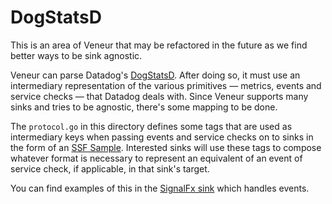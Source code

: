 # DogStatsD

This is an area of Veneur that may be refactored in the future as we find better ways to be sink agnostic.

Veneur can parse Datadog's [DogStatsD](https://docs.datadoghq.com/developers/dogstatsd/). After doing so, it must use an intermediary representation of the various primitives — metrics, events and service checks — that Datadog deals with. Since Veneur supports many sinks and tries to be agnostic, there's some mapping to be done.

The `protocol.go` in this directory defines some tags that are used as intermediary keys when passing events and service checks on to sinks in the form of an [SSF Sample](https://github.com/stripe/veneur/tree/master/ssf). Interested sinks will use these tags to compose whatever format is necessary to represent an equivalent of an event of service check, if applicable, in that sink's target.

You can find examples of this in the [SignalFx sink](https://github.com/stripe/veneur/tree/master/sinks/signalfx) which handles events.
